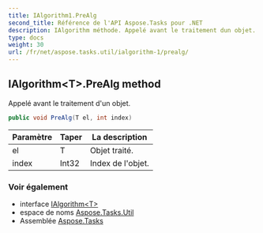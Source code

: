 ```yaml
---
title: IAlgorithm1.PreAlg
second_title: Référence de l'API Aspose.Tasks pour .NET
description: IAlgorithm méthode. Appelé avant le traitement dun objet.
type: docs
weight: 30
url: /fr/net/aspose.tasks.util/ialgorithm-1/prealg/
---
```

## IAlgorithm&lt;T&gt;.PreAlg method

Appelé avant le traitement d'un objet.

```csharp
public void PreAlg(T el, int index)
```

| Paramètre | Taper | La description |
| --- | --- | --- |
| el | T | Objet traité. |
| index | Int32 | Index de l'objet. |

### Voir également

* interface [IAlgorithm&lt;T&gt;](../)
* espace de noms [Aspose.Tasks.Util](../../ialgorithm-1/)
* Assemblée [Aspose.Tasks](../../../)


